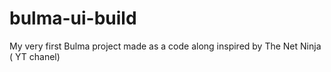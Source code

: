 # bulma-ui-build

My very first Bulma project made as a code along inspired by The Net Ninja ( YT chanel)